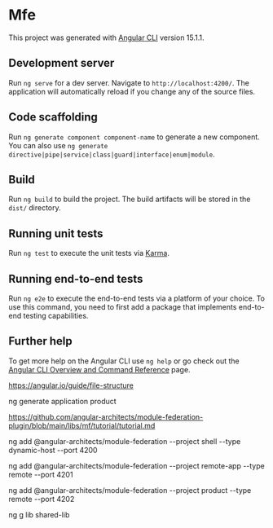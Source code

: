 # Mfe

This project was generated with [Angular CLI](https://github.com/angular/angular-cli) version 15.1.1.

## Development server

Run `ng serve` for a dev server. Navigate to `http://localhost:4200/`. The application will automatically reload if you change any of the source files.

## Code scaffolding

Run `ng generate component component-name` to generate a new component. You can also use `ng generate directive|pipe|service|class|guard|interface|enum|module`.

## Build

Run `ng build` to build the project. The build artifacts will be stored in the `dist/` directory.

## Running unit tests

Run `ng test` to execute the unit tests via [Karma](https://karma-runner.github.io).

## Running end-to-end tests

Run `ng e2e` to execute the end-to-end tests via a platform of your choice. To use this command, you need to first add a package that implements end-to-end testing capabilities.

## Further help

To get more help on the Angular CLI use `ng help` or go check out the [Angular CLI Overview and Command Reference](https://angular.io/cli) page.


https://angular.io/guide/file-structure

ng generate application product

https://github.com/angular-architects/module-federation-plugin/blob/main/libs/mf/tutorial/tutorial.md

ng add @angular-architects/module-federation --project shell --type dynamic-host --port 4200

ng add @angular-architects/module-federation --project remote-app --type remote --port 4201

ng add @angular-architects/module-federation --project product --type remote --port 4202

ng g lib shared-lib

